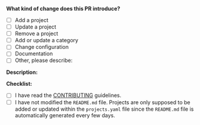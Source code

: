 **What kind of change does this PR introduce?**
<!-- (Update "[ ]" to "[x]" to check a box) -->

- [ ] Add a project
- [ ] Update a project
- [ ] Remove a project
- [ ] Add or update a category
- [ ] Change configuration
- [ ] Documentation
- [ ] Other, please describe:

**Description:**
<!--- Use this section to describe your changes. We recommend only to add, update, or remove one project per pull request. If your PR adds a new project, just put the project name and a short description of the project here.-->

**Checklist:**
<!--- Before you submit the PR, go over this checklist and make sure you can
tick off all the boxes. [] -> [x] -->

- [ ] I have read the [CONTRIBUTING](https://github.com/ml-tooling/best-of/blob/main/CONTRIBUTING.md) guidelines.
- [ ] I have not modified the `README.md` file. Projects are only supposed to be added or updated within the `projects.yaml` file since the `README.md` file is automatically generated every few days.
